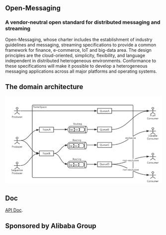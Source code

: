 ## Open-Messaging 

### A vendor-neutral open standard for distributed messaging and streaming
Open-Messaging, whose charter includes the establishment of industry guidelines and messaging, streaming specifications to provide a common framework for finance, e-commerce, IoT and big-data area. The design principles are the cloud-oriented, simplicity, flexibility, and language independent in distributed heterogeneous environments. Conformance to these specifications will make it possible to develop a heterogeneous messaging applications across all major platforms and operating systems.

## The domain architecture
![domain-design](./docs/images/new-domain-design.png)

## Doc
[API Doc](https://alibaba.github.io/openmessaging/).


## Sponsored by Alibaba Group
